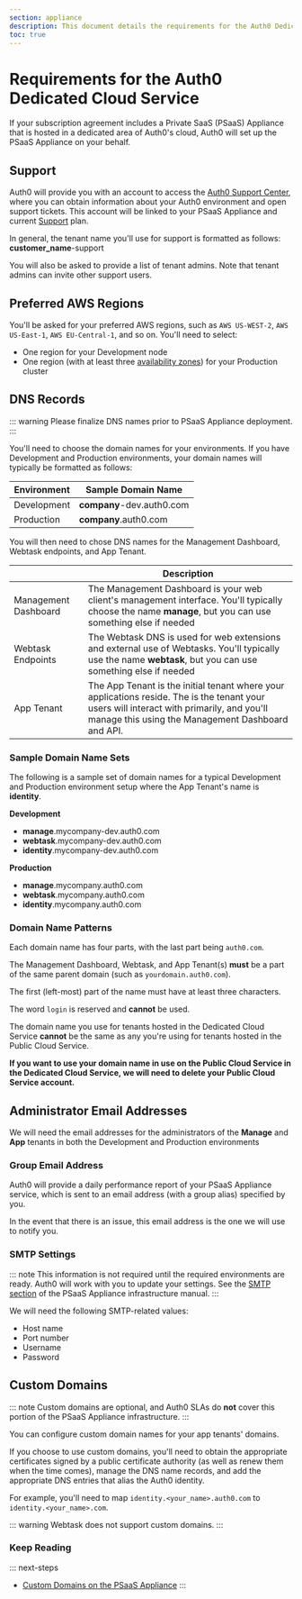 ```yaml
---
section: appliance
description: This document details the requirements for the Auth0 Dedicated Cloud Service.
toc: true
---
```

# Requirements for the Auth0 Dedicated Cloud Service

If your subscription agreement includes a Private SaaS (PSaaS) Appliance that is hosted in a dedicated area of Auth0's cloud, Auth0 will set up the PSaaS Appliance on your behalf.

## Support

Auth0 will provide you with an account to access the [Auth0 Support Center](${env.DOMAIN_URL_SUPPORT}), where you can obtain information about your Auth0 environment and open support tickets. This account will be linked to your PSaaS Appliance and current [Support](/support) plan.

In general, the tenant name you'll use for support is formatted as follows: **customer_name**-support

You will also be asked to provide a list of tenant admins. Note that tenant admins can invite other support users.

## Preferred AWS Regions

You'll be asked for your preferred AWS regions, such as `AWS US-WEST-2`, `AWS US-East-1`, `AWS EU-Central-1`, and so on. You'll need to select:

* One region for your Development node
* One region (with at least three [availability zones](https://aws.amazon.com/about-aws/global-infrastructure)) for your Production cluster

## DNS Records

::: warning
Please finalize  DNS names prior to PSaaS Appliance deployment.
:::

You'll need to choose the domain names for your environments. If you have Development and Production environments, your domain names will typically be formatted as follows:

| Environment | Sample Domain Name          |
| ----------- | --------------------------- |
| Development | **company**-dev.auth0.com |
| Production  | **company**.auth0.com     |

You will then need to chose DNS names for the Management Dashboard, Webtask endpoints, and App Tenant.

|   | Description |
| - | ----------- |
| Management Dashboard | The Management Dashboard is your web client's management interface. You'll typically choose the name **manage**, but you can use something else if needed |
| Webtask Endpoints | The Webtask DNS is used for web extensions and external use of Webtasks. You'll typically use the name **webtask**, but you can use something else if needed |
| App Tenant | The App Tenant is the initial tenant where your applications reside. The is the tenant your users will interact with primarily, and you'll manage this using the Management Dashboard and API.

### Sample Domain Name Sets

The following is a sample set of domain names for a typical Development and Production environment setup where the App Tenant's name is **identity**.

**Development**

* **manage**.mycompany-dev.auth0.com
* **webtask**.mycompany-dev.auth0.com
* **identity**.mycompany-dev.auth0.com

**Production**

* **manage**.mycompany.auth0.com
* **webtask**.mycompany.auth0.com
* **identity**.mycompany.auth0.com

### Domain Name Patterns

Each domain name has four parts, with the last part being `auth0.com`.

The Management Dashboard, Webtask, and App Tenant(s) **must** be a part of the same parent domain (such as `yourdomain.auth0.com`).

The first (left-most) part of the name must have at least three characters.

The word `login` is reserved and **cannot** be used.

The domain name you use for tenants hosted in the Dedicated Cloud Service **cannot** be the same as any you're using for tenants hosted in the Public Cloud Service. 

**If you want to use your domain name in use on the Public Cloud Service in the Dedicated Cloud Service, we will need to delete your Public Cloud Service account.**

## Administrator Email Addresses

We will need the email addresses for the administrators of the **Manage** and **App** tenants in both the Development and Production environments

### Group Email Address

Auth0 will provide a daily performance report of your PSaaS Appliance service, which is sent to an email address (with a group alias) specified by you.

In the event that there is an issue, this email address is the one we will use to notify you.

### SMTP Settings

::: note
This information is not required until the required environments are ready. Auth0 will work with you to update your settings. See the [SMTP section](/appliance/infrastructure/security#smtp) of the PSaaS Appliance infrastructure manual.
:::

We will need the following SMTP-related values:

* Host name
* Port number
* Username
* Password

## Custom Domains

::: note
Custom domains are optional, and Auth0 SLAs do **not** cover this portion of the PSaaS Appliance infrastructure.
:::

You can configure custom domain names for your app tenants' domains. 

If you choose to use custom domains, you'll need to obtain the appropriate certificates signed by a public certificate authority (as well as renew them when the time comes), manage the DNS name records, and add the appropriate DNS entries that alias the Auth0 identity.

For example, you'll need to map `identity.<your_name>.auth0.com` to `identity.<your_name>.com`.

::: warning
Webtask does not support custom domains.
:::

### Keep Reading

::: next-steps
* [Custom Domains on the PSaaS Appliance](/appliance/custom-domains)
:::

